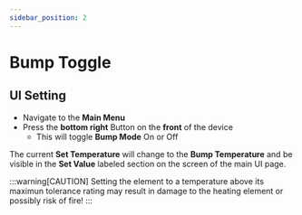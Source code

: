 ```yaml
---
sidebar_position: 2
---
```


# Bump Toggle

## UI Setting

- Navigate to the **Main Menu**
- Press the **bottom right** Button on the **front** of the device
  - This will toggle **Bump Mode** On or Off

The current **Set Temperature** will change to the **Bump Temperature** and be visible in the **Set Value** labeled section on the screen of the main UI page.


:::warning[CAUTION]
Setting the element to a temperature above its maximun tolerance rating may result in damage to the heating element or possibly risk of fire!
:::
